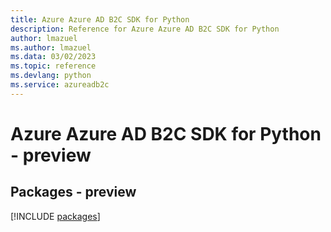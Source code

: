 ```yaml
---
title: Azure Azure AD B2C SDK for Python
description: Reference for Azure Azure AD B2C SDK for Python
author: lmazuel
ms.author: lmazuel
ms.data: 03/02/2023
ms.topic: reference
ms.devlang: python
ms.service: azureadb2c
---
```

# Azure Azure AD B2C SDK for Python - preview
## Packages - preview
[!INCLUDE [packages](azure-ad-b2c-index.md)]